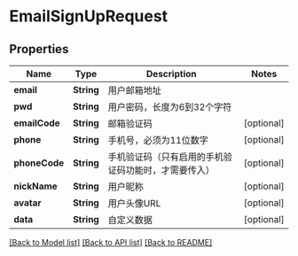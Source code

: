 # EmailSignUpRequest

## Properties
Name | Type | Description | Notes
------------ | ------------- | ------------- | -------------
**email** | **String** | 用户邮箱地址 | 
**pwd** | **String** | 用户密码，长度为6到32个字符 | 
**emailCode** | **String** | 邮箱验证码 | [optional] 
**phone** | **String** | 手机号，必须为11位数字 | [optional] 
**phoneCode** | **String** | 手机验证码（只有启用的手机验证码功能时，才需要传入） | [optional] 
**nickName** | **String** | 用户昵称 | [optional] 
**avatar** | **String** | 用户头像URL | [optional] 
**data** | **String** | 自定义数据 | [optional] 

[[Back to Model list]](../README.md#documentation-for-models) [[Back to API list]](../README.md#documentation-for-api-endpoints) [[Back to README]](../README.md)


